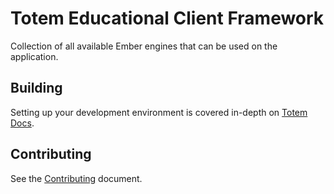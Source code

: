 # Totem Educational Client Framework
Collection of all available Ember engines that can be used on the application.

## Building
Setting up your development environment is covered in-depth on [Totem Docs](http://totem-docs.herokuapp.com/1.0.0/setup/environment).

## Contributing
See the [Contributing](https://github.com/sixthedge/etotem-client/blob/master/CONTRIBUTING.md) document.
